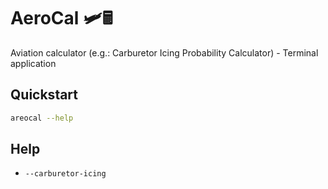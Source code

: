 # AeroCal :small_airplane:🖩
Aviation calculator (e.g.: Carburetor Icing Probability Calculator) - Terminal application

## Quickstart
```bash
areocal --help
```

## Help
- `--carburetor-icing`
